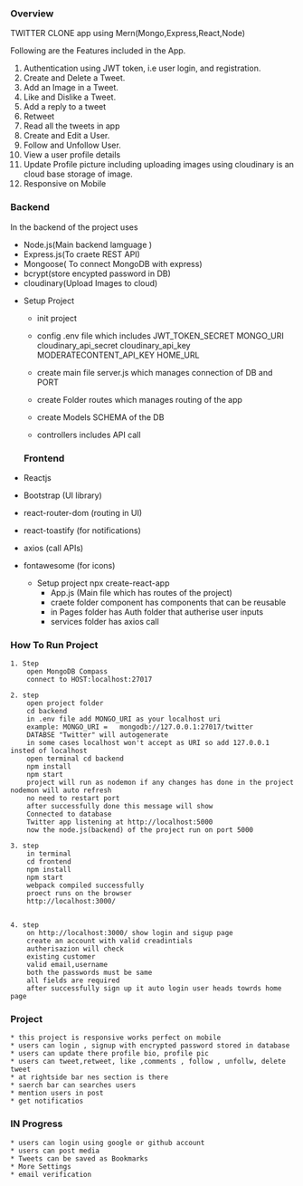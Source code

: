 
### Overview

TWITTER CLONE app using Mern(Mongo,Express,React,Node)

Following are the Features included in the App.
1. Authentication using JWT token, i.e user login, and registration.
2. Create and Delete a Tweet.
3. Add an Image in a Tweet.
4. Like and Dislike a Tweet.
5. Add a reply to a tweet
6. Retweet
7. Read all the tweets in app
8. Create and Edit a User.
9. Follow and Unfollow User.
10. View a user profile details
11. Update Profile picture including uploading images using cloudinary is an cloud base storage of image.
12. Responsive on Mobile


### Backend
In the backend of the project uses 

- Node.js(Main backend lamguage )
- Express.js(To craete REST API)
- Mongoose( To connect MongoDB with express)
- bcrypt(store encypted password in DB)
- cloudinary(Upload Images to cloud)


* Setup Project
    * init project

    * config .env file which includes
        JWT_TOKEN_SECRET
        MONGO_URI 
        cloudinary_api_secret
        cloudinary_api_key 
        MODERATECONTENT_API_KEY 
        HOME_URL 

    * create main file server.js
        which manages connection of DB and PORT

    * create Folder routes
        which manages routing of the app

    * create Models
       SCHEMA of the DB

    * controllers
       includes API call


  ###  Frontend

- Reactjs
- Bootstrap (UI library)
- react-router-dom (routing in UI)
- react-toastify (for notifications)
- axios (call APIs)
- fontawesome (for icons)


     * Setup project npx create-react-app
        * App.js (Main file which has routes of the project)
        * craete folder component has components that can be reusable
        * in Pages folder has Auth folder that autherise user inputs
        * services folder has axios call




### How To Run Project


    1. Step 
        open MongoDB Compass
        connect to HOST:localhost:27017 

    2. step
        open project folder
        cd backend 
        in .env file add MONGO_URI as your localhost uri 
        example: MONGO_URI =   mongodb://127.0.0.1:27017/twitter
        DATABSE "Twitter" will autogenerate
        in some cases localhost won't accept as URI so add 127.0.0.1 insted of localhost
        open terminal cd backend 
        npm install
        npm start
        project will run as nodemon if any changes has done in the project nodemon will auto refresh 
        no need to restart port
        after successfully done this message will show
        Connected to database
        Twitter app listening at http://localhost:5000
        now the node.js(backend) of the project run on port 5000

    3. step
        in terminal
        cd frontend
        npm install
        npm start
        webpack compiled successfully
        proect runs on the browser 
        http://localhost:3000/


    4. step
        on http://localhost:3000/ show login and sigup page
        create an account with valid creadintials 
        autherisazion will check 
        existing customer
        valid email,username
        both the passwords must be same
        all fields are required
        after successfully sign up it auto login user heads towrds home page



### Project 
    
    * this project is responsive works perfect on mobile 
    * users can login , signup with encrypted password stored in database
    * users can update there profile bio, profile pic
    * users can tweet,retweet, like ,comments , follow , unfollw, delete tweet
    * at rightside bar nes section is there
    * saerch bar can searches users
    * mention users in post
    * get notificatios


### IN Progress
    
    * users can login using google or github account
    * users can post media 
    * Tweets can be saved as Bookmarks
    * More Settings
    * email verification 